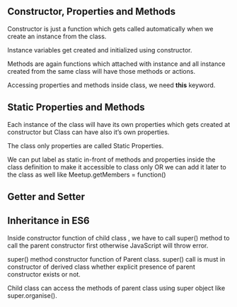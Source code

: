 ## Constructor, Properties and Methods
Constructor is just a function which gets called automatically when we create an instance from the class.

Instance variables get created and initialized using constructor.

Methods are again functions which attached with instance and all instance created from the same class will have those methods or actions.

Accessing properties and methods inside class, we need **this** keyword.

## Static Properties and Methods
Each instance of the class will have its own properties which gets created at constructor but Class can have also it’s own properties.

The class only properties are called Static Properties.

We can put label as static in-front of methods and properties inside the class definition to make it accessible to class only OR we can add it later to the class as well like Meetup.getMembers = function()

## Getter and Setter


## Inheritance in ES6
Inside constructor function of child class , we have to call super() method to call the parent constructor first otherwise JavaScript will throw error.

super() method constructor function of Parent class.
super() call is must in constructor of derived class whether explicit presence of parent constructor exists or not.

Child class can access the methods of parent class using super object like super.organise().